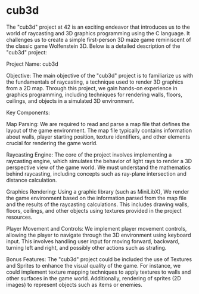 # cub3d

The "cub3d" project at 42 is an exciting endeavor that introduces us to the world of raycasting and 3D graphics programming using the C language. It challenges us to create a simple first-person 3D maze game reminiscent of the classic game Wolfenstein 3D. Below is a detailed description of the "cub3d" project:

Project Name: cub3d

Objective:
The main objective of the "cub3d" project is to familiarize us with the fundamentals of raycasting, a technique used to render 3D graphics from a 2D map. Through this project, we gain hands-on experience in graphics programming, including techniques for rendering walls, floors, ceilings, and objects in a simulated 3D environment.

Key Components:

Map Parsing:
We are required to read and parse a map file that defines the layout of the game environment. The map file typically contains information about walls, player starting position, texture identifiers, and other elements crucial for rendering the game world.

Raycasting Engine:
The core of the project involves implementing a raycasting engine, which simulates the behavior of light rays to render a 3D perspective view of the game world. We must understand the mathematics behind raycasting, including concepts such as ray-plane intersection and distance calculation.

Graphics Rendering:
Using a graphic library (such as MiniLibX), We render the game environment based on the information parsed from the map file and the results of the raycasting calculations. This includes drawing walls, floors, ceilings, and other objects using textures provided in the project resources.

Player Movement and Controls:
We implement player movement controls, allowing the player to navigate through the 3D environment using keyboard input. This involves handling user input for moving forward, backward, turning left and right, and possibly other actions such as strafing.

Bonus Features:
The "cub3d" project could be included the use of Textures and Sprites to enhance the visual quality of the game. For instance, we could implement texture mapping techniques to apply textures to walls and other surfaces in the game world. Additionally, rendering of sprites (2D images) to represent objects such as items or enemies.
